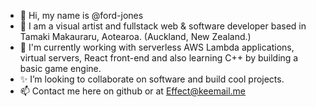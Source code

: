 - 👋 Hi, my name is @ford-jones
- 👀 I am a visual artist and fullstack web & software developer based in Tamaki Makauraru, Aotearoa. (Auckland, New Zealand.)
- 🌱 I'm currently working with serverless AWS Lambda applications, virtual servers, React front-end and also learning C++ by building a basic game engine.
- ✨ I’m looking to collaborate on software and build cool projects. 
- 📫 Contact me here on github or at Effect@keemail.me

<!---
ford-jones/ford-jones is a ✨ special ✨ repository because its `README.md` (this file) appears on your GitHub profile.
You can click the Preview link to take a look at your changes.
--->

